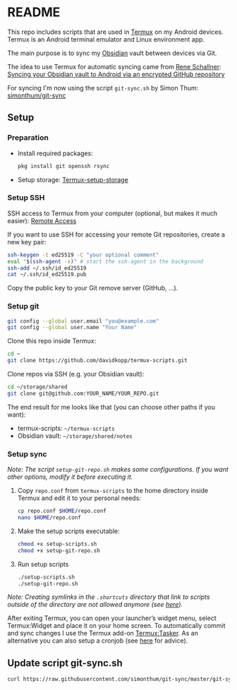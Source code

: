 # README

This repo includes scripts that are used in [Termux](https://termux.dev/) on my Android devices. Termux is an Android terminal emulator and Linux environment app.

The main purpose is to sync my [Obsidian](https://obsidian.md/) vault between devices via Git.

The idea to use Termux for automatic syncing came from [Rene Schallner](https://github.com/renerocksai): [Syncing your Obsidian vault to Android via an encrypted GitHub repository](https://renerocks.ai/blog/obsidian-encrypted-github-android/#shortcuts-for-committing-pushing-and-pulling)

For syncing I'm now using the script `git-sync.sh` by Simon Thum: [simonthum/git-sync](https://github.com/simonthum/git-sync)

## Setup

### Preparation

-   Install required packages:
    ```sh
    pkg install git openssh rsync
    ```
-   Setup storage: [Termux-setup-storage](https://wiki.termux.com/wiki/Termux-setup-storage)

### Setup SSH

SSH access to Termux from your computer (optional, but makes it much easier): [Remote Access](https://wiki.termux.com/wiki/Remote_Access)

If you want to use SSH for accessing your remote Git repositories, create a new key pair:

```sh
ssh-keygen -t ed25519 -C "your optional comment"
eval "$(ssh-agent -s)" # start the ssh-agent in the background
ssh-add ~/.ssh/id_ed25519
cat ~/.ssh/id_ed25519.pub
```

Copy the public key to your Git remove server (GitHub, ...).

### Setup git

```sh
git config --global user.email "you@example.com"
git config --global user.name "Your Name"
```

Clone this repo inside Termux:

```sh
cd ~
git clone https://github.com/davidkopp/termux-scripts.git
```

Clone repos via SSH (e.g. your Obsidian vault):

```sh
cd ~/storage/shared
git clone git@github.com:YOUR_NAME/YOUR_REPO.git
```

The end result for me looks like that (you can choose other paths if you want):

-   termux-scripts: `~/termux-scripts`
-   Obsidian vault: `~/storage/shared/notes`

### Setup sync

_Note: The script `setup-git-repo.sh` makes some configurations. If you want other options, modify it before executing it._

1. Copy `repo.conf` from `termux-scripts` to the home directory inside Termux and edit it to your personal needs:
    ```sh
    cp repo.conf $HOME/repo.conf
    nano $HOME/repo.conf
    ```
2. Make the setup scripts executable:
    ```sh
    chmod +x setup-scripts.sh
    chmod +x setup-git-repo.sh
    ```
3. Run setup scripts
    ```sh
    ./setup-scripts.sh
    ./setup-git-repo.sh
    ```

_Note: Creating symlinks in the `.shortcuts` directory that link to scripts outside of the directory are not allowed anymore (see [here](https://github.com/termux/termux-widget/issues/57))._

After exiting Termux, you can open your launcher’s widget menu, select Termux:Widget and place it on your home screen.
To automatically commit and sync changes I use the Termux add-on [Termux:Tasker](https://github.com/termux/termux-tasker).
As an alternative you can also setup a cronjob (see [here](https://forum.obsidian.md/t/guide-using-git-to-sync-your-obsidian-vault-on-android-devices/41887) for advice).

## Update script git-sync.sh

```sh
curl https://raw.githubusercontent.com/simonthum/git-sync/master/git-sync -o git-sync.sh
```
